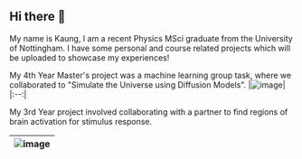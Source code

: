 ## Hi there 👋
My name is Kaung, I am  a recent Physics MSci graduate from the University of Nottingham. 
I have some personal and course related projects which will be uploaded to showcase my experiences! 

My 4th Year Master's project was a machine learning group task, where we collaborated to "Simulate the Universe using Diffusion Models".
|![image](https://github.com/user-attachments/assets/378ea14e-5cc8-4d30-8f18-79f4da542811)|
|:--:|


My 3rd Year project involved collaborating with a partner to find regions of brain activation for stimulus response. 

|![image](https://github.com/user-attachments/assets/8833d70d-a3d9-46a5-bf15-14830ef624ad)|
|:--:|

<!--
**Kaung-Kyaw/Kaung-Kyaw** is a ✨ _special_ ✨ repository because its `README.md` (this file) appears on your GitHub profile.

Here are some ideas to get you started:

- 🔭 I’m currently working on ...
- 🌱 I’m currently learning ...
- 👯 I’m looking to collaborate on ...
- 🤔 I’m looking for help with ...
- 💬 Ask me about ...
- 📫 How to reach me: ...
- 😄 Pronouns: ...
- ⚡ Fun fact: ...
-->
